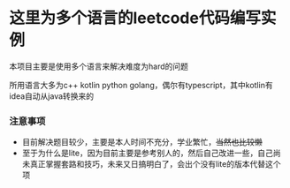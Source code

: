 # 这里为多个语言的leetcode代码编写实例

本项目主要是使用多个语言来解决难度为hard的问题

所用语言大多为c++ kotlin python golang，偶尔有typescript，其中kotlin有idea自动从java转换来的

### 注意事项

+ 目前解决题目较少，主要是本人时间不充分，学业繁忙，~~当然也比较懒~~
+ 至于为什么是lite，因为目前主要是参考别人的，然后自己改进一些，自己尚未真正掌握套路和技巧，未来又日搞明白了，会出个没有lite的版本代替这个项
